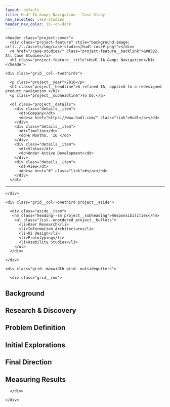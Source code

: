 ```yaml
---
layout: default
title: Hudl IA &amp; Navigation - Case Study -
nav_selected: case-studies
header_nav_color: is--on-dark
---
```


<div class="grid--maxwidth grid--outsidegutters">

    <header class="project-cover">
      <div class="project-feature" style="background-image: url(../../assets/img/case-studies/hudl-ios/#.png)"></div>
      <a href="/case-studies/" class="project-feature__backlink">&#8592; All Case Studies</a>
      <h1 class="project-feature__title">Hudl IA &amp; Navigation</h1>
    </header>

</div>

<div class="grid project-content">

  <div class="grid--maxwidth grid--outsidegutters">

    <div class="grid__col--twothirds">

      <p class="project__year">2016</p>
      <h2 class="project__headline">A refined IA, applied to a redesigned product navigation.</h2>
      <p class="project__subheadline">To Do.</p>

      <dl class="project__details">
        <div class="details__item">
          <dt>Company</dt>
          <dd><a href="https://www.hudl.com/" class="link">Hudl</a></dd>
        </div>
        <div class="details__item">
          <dt>Timeline</dt>
          <dd>6 Months, '16 </dd>
        </div>
        <div class="details__item">
          <dt>Status</dt>
          <dd>Under Active Development</dd>
        </div>
        <div class="details__item">
          <dt>View</dt>
          <dd><a href="#" class="link">#</a></dd>
        </div>
      </dl>

<article class="overview__content" markdown="1">

* * *

</article>

    </div>

    <div class="grid__col--onethird project__aside">

      <div class="aside__item">
       <h4 class="heading--sm project__subheading">Responsibilities</h4>
        <ul class="list--unordered project__bullets">
          <li>User Research</li>
          <li>Information Architecture</li>
          <li>UI Design</li>
          <li>Prototyping</li>
          <li>Usability Studies</li>
        </ul>
      </div>

    </div>

  </div>

  <div class="grid">

    <div class="grid--maxwidth grid--outsidegutters">

      <div class="grid__row">

<article class="casestudy__content" markdown="1">

## Background

## Research & Discovery

## Problem Definition

## Initial Explorations

## Final Direction

## Measuring Results

</article>

      </div>

    </div>

  </div>

</div>
